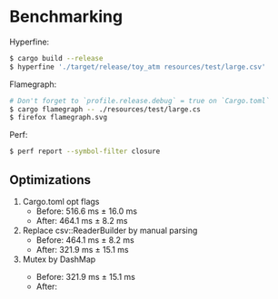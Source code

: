 # Benchmarking

Hyperfine:

```bash
$ cargo build --release
$ hyperfine './target/release/toy_atm resources/test/large.csv'
```

Flamegraph:

```bash
# Don't forget to `profile.release.debug` = true on `Cargo.toml`
$ cargo flamegraph -- ./resources/test/large.cs
$ firefox flamegraph.svg
```

Perf:

```bash
$ perf report --symbol-filter closure
```

## Optimizations

1. Cargo.toml opt flags
    - Before: 516.6 ms ±  16.0 ms
    - After:  464.1 ms ±   8.2 ms
2. Replace csv::ReaderBuilder by manual parsing
    - Before: 464.1 ms ±   8.2 ms
    - After: 321.9 ms ±  15.1 ms
3. Mutex<HashMap> by DashMap
    - Before: 321.9 ms ±  15.1 ms
    - After:
